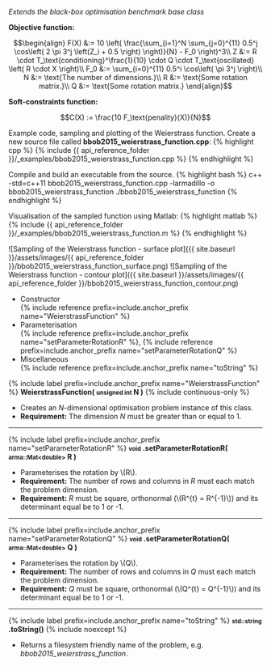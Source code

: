 *Extends the black-box optimisation benchmark base class*

**Objective function:**

$$\begin{align}
F(X) &:= 10 \left( \frac{\sum_{i=1}^N \sum_{j=0}^{11} 0.5^j \cos\left( 2 \pi 3^j \left(Z_i + 0.5 \right) \right)}{N}  - F_0 \right)^3\\
Z &:= R \cdot T_\text{conditioning}^\frac{1}{10} \cdot Q \cdot T_\text{oscillated} \left( R \cdot X \right)\\
F_0 &:= \sum_{i=0}^{11} 0.5^i \cos\left( \pi 3^j \right)\\
N &:= \text{The number of dimensions.}\\
R &:= \text{Some rotation matrix.}\\
Q &:= \text{Some rotation matrix.}
\end{align}$$

**Soft-constraints function:**

$$C(X) := \frac{10 F_\text{penality}(X)}{N}$$

Example code, sampling and plotting of the Weierstrass function.
Create a new source file called **bbob2015_weierstrass_function.cpp**:
{% highlight cpp %}
{% include {{ api_reference_folder }}/_examples/bbob2015_weierstrass_function.cpp %}
{% endhighlight %}

Compile and build an executable from the source.
{% highlight bash %}
c++ -std=c++11 bbob2015_weierstrass_function.cpp -larmadillo -o bbob2015_weierstrass_function
./bbob2015_weierstrass_function
{% endhighlight %}

Visualisation of the sampled function using Matlab:
{% highlight matlab %}
{% include {{ api_reference_folder }}/_examples/bbob2015_weierstrass_function.m %}
{% endhighlight %}

![Sampling of the Weierstrass function - surface plot]({{ site.baseurl }}/assets/images/{{ api_reference_folder }}/bbob2015_weierstrass_function_surface.png)
![Sampling of the Weierstrass function - contour plot]({{ site.baseurl }}/assets/images/{{ api_reference_folder }}/bbob2015_weierstrass_function_contour.png)

- Constructor<br>
  {% include reference prefix=include.anchor_prefix name="WeierstrassFunction" %}
- Parameterisation<br>
  {% include reference prefix=include.anchor_prefix name="setParameterRotationR" %}, {% include reference prefix=include.anchor_prefix name="setParameterRotationQ" %}
- Miscellaneous<br>
  {% include reference prefix=include.anchor_prefix name="toString" %}

{% include label prefix=include.anchor_prefix name="WeierstrassFunction" %}
**WeierstrassFunction( <small>unsigned int</small> N )** {% include continuous-only %}

- Creates an *N*-dimensional optimisation problem instance of this class.
- **Requirement:** The dimension *N* must be greater than or equal to 1.

---
{% include label prefix=include.anchor_prefix name="setParameterRotationR" %}
**<small>void</small> .setParameterRotationR( <small>arma::Mat&lt;double&gt;</small> R )**

- Parameterises the rotation by \\(R\\).
- **Requirement:** The number of rows and columns in *R* must each match the problem dimension.
- **Requirement:** *R* must be square, orthonormal (\\(R^{t} = R^{-1}\\)) and its determinant equal be to 1 or -1.

---
{% include label prefix=include.anchor_prefix name="setParameterRotationQ" %}
**<small>void</small> .setParameterRotationQ( <small>arma::Mat&lt;double&gt;</small> Q )**

- Parameterises the rotation by \\(Q\\).
- **Requirement:** The number of rows and columns in *Q* must each match the problem dimension.
- **Requirement:** *Q* must be square, orthonormal (\\(Q^{t} = Q^{-1}\\)) and its determinant equal be to 1 or -1.

---
{% include label prefix=include.anchor_prefix name="toString" %}
**<small>std::string</small> .toString()** {% include noexcept %}

- Returns a filesystem friendly name of the problem, e.g. *bbob2015_weierstrass_function*.


